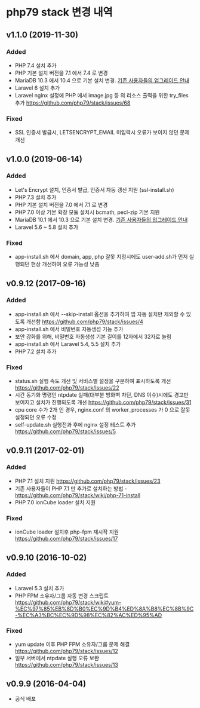 # php79 stack 변경 내역

## v1.1.0 (2019-11-30)

### Added
- PHP 7.4 설치 추가 
- PHP 기본 설치 버전을 7.1 에서 7.4 로 변경
- MariaDB 10.3 에서 10.4 으로 기본 설치 변경. [기존 사용자들의 업그레이드 안내](https://github.com/php79/stack/issues/48#issuecomment-502039804)
- Laravel 6 설치 추가
- Laravel nginx 설정에 PHP 에서 image.jpg 등 의 리소스 출력을 위한 try_files 추가 https://github.com/php79/stack/issues/68

### Fixed
- SSL 인증서 발급시, LETSENCRYPT_EMAIL 미입력시 오류가 보이지 않던 문제 개선

## v1.0.0 (2019-06-14)

### Added
- Let's Encrypt 설치, 인증서 발급, 인증서 자동 갱신 지원 (ssl-install.sh)
- PHP 7.3 설치 추가 
- PHP 기본 설치 버전을 7.0 에서 7.1 로 변경
- PHP 7.0 이상 기본 확장 모듈 설치시 bcmath, pecl-zip 기본 지원
- MariaDB 10.1 에서 10.3 으로 기본 설치 변경. [기존 사용자들의 업그레이드 안내](https://github.com/php79/stack/issues/48#issuecomment-502039804)
- Laravel 5.6 ~ 5.8 설치 추가

### Fixed
- app-install.sh 에서 domain, app, php 잘못 지정시에도 user-add.sh가 먼저 실행되던 현상 개선하여 오류 가능성 낮춤

## v0.9.12 (2017-09-16)

### Added
- app-install.sh 에서 --skip-install 옵션을 추가하여 앱 자동 설치만 제외할 수 있도록 개선함 https://github.com/php79/stack/issues/4
- app-install.sh 에서 비밀번호 자동생성 기능 추가
- 보안 강화를 위해, 비밀번호 자동생성 기본 길이를 12자에서 32자로 늘림
- app-install.sh 에서 Laravel 5.4, 5.5 설치 추가
- PHP 7.2 설치 추가

### Fixed
- status.sh 실행 속도 개선 및 서비스별 설정을 구분하여 표시하도록 개선 https://github.com/php79/stack/issues/22
- 시간 동기화 명령인 ntpdate 실패(대부분 방화벽 차단, DNS 이슈)시에도 경고만 보여지고 설치가 진행되도록 개선 https://github.com/php79/stack/issues/31
- cpu core 수가 2개 인 경우, nginx.conf 의 worker_processes 가 0 으로 잘못 설정되던 오류 수정
- self-update.sh 실행전과 후에 nginx 설정 테스트 추가 https://github.com/php79/stack/issues/5

## v0.9.11 (2017-02-01)

### Added
- PHP 7.1 설치 지원 https://github.com/php79/stack/issues/23
 - 기존 사용자들이 PHP 7.1 만 추가로 설치하는 방법 - https://github.com/php79/stack/wiki/php-71-install
- PHP 7.0 ionCube loader 설치 지원

### Fixed
- ionCube loader 설치후 php-fpm 재시작 지원 https://github.com/php79/stack/issues/17

## v0.9.10 (2016-10-02)

### Added
- Laravel 5.3 설치 추가
- PHP FPM 소유자/그룹 자동 변경 스크립트 https://github.com/php79/stack/wiki#yum-%EC%97%85%EB%8D%B0%EC%9D%B4%ED%8A%B8%EC%8B%9C-%EC%A3%BC%EC%9D%98%EC%82%AC%ED%95%AD

### Fixed
- yum update 이후 PHP FPM 소유자/그룹 문제 해결 https://github.com/php79/stack/issues/12
- 일부 서버에서 ntpdate 실행 오류 보완 https://github.com/php79/stack/issues/13 

## v0.9.9 (2016-04-04)

- 공식 배포 
